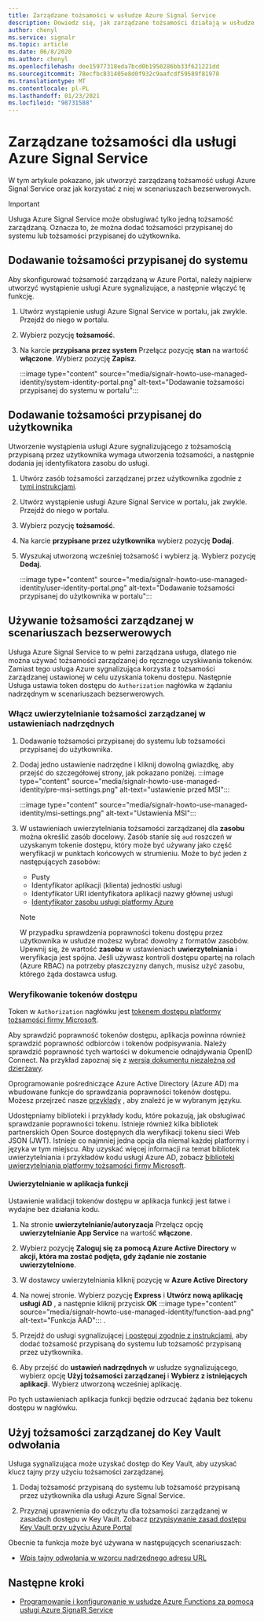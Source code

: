 ```yaml
---
title: Zarządzane tożsamości w usłudze Azure Signal Service
description: Dowiedz się, jak zarządzane tożsamości działają w usłudze Azure Signal i jak używać tożsamości zarządzanej w scenariuszach bezserwerowych.
author: chenyl
ms.service: signalr
ms.topic: article
ms.date: 06/8/2020
ms.author: chenyl
ms.openlocfilehash: dee15977318eda7bcd0b1950286bb33f621221dd
ms.sourcegitcommit: 78ecfbc831405e8d0f932c9aafcdf59589f81978
ms.translationtype: MT
ms.contentlocale: pl-PL
ms.lasthandoff: 01/23/2021
ms.locfileid: "98731588"
---
```

# <a name="managed-identities-for-azure-signalr-service"></a>Zarządzane tożsamości dla usługi Azure Signal Service

W tym artykule pokazano, jak utworzyć zarządzaną tożsamość usługi Azure Signal Service oraz jak korzystać z niej w scenariuszach bezserwerowych.

> [!Important] 
> Usługa Azure Signal Service może obsługiwać tylko jedną tożsamość zarządzaną. Oznacza to, że można dodać tożsamości przypisanej do systemu lub tożsamości przypisanej do użytkownika. 

## <a name="add-a-system-assigned-identity"></a>Dodawanie tożsamości przypisanej do systemu

Aby skonfigurować tożsamość zarządzaną w Azure Portal, należy najpierw utworzyć wystąpienie usługi Azure sygnalizujące, a następnie włączyć tę funkcję.

1. Utwórz wystąpienie usługi Azure Signal Service w portalu, jak zwykle. Przejdź do niego w portalu.

2. Wybierz pozycję **tożsamość**.

4. Na karcie **przypisana przez system** Przełącz pozycję **stan** na wartość **włączone**. Wybierz pozycję **Zapisz**.

    :::image type="content" source="media/signalr-howto-use-managed-identity/system-identity-portal.png" alt-text="Dodawanie tożsamości przypisanej do systemu w portalu":::

## <a name="add-a-user-assigned-identity"></a>Dodawanie tożsamości przypisanej do użytkownika

Utworzenie wystąpienia usługi Azure sygnalizującego z tożsamością przypisaną przez użytkownika wymaga utworzenia tożsamości, a następnie dodania jej identyfikatora zasobu do usługi.

1. Utwórz zasób tożsamości zarządzanej przez użytkownika zgodnie z [tymi instrukcjami](../active-directory/managed-identities-azure-resources/how-to-manage-ua-identity-portal.md#create-a-user-assigned-managed-identity).

2. Utwórz wystąpienie usługi Azure Signal Service w portalu, jak zwykle. Przejdź do niego w portalu.

3. Wybierz pozycję **tożsamość**.

4. Na karcie **przypisane przez użytkownika** wybierz pozycję **Dodaj**.

5. Wyszukaj utworzoną wcześniej tożsamość i wybierz ją. Wybierz pozycję **Dodaj**.

    :::image type="content" source="media/signalr-howto-use-managed-identity/user-identity-portal.png" alt-text="Dodawanie tożsamości przypisanej do użytkownika w portalu":::

## <a name="use-a-managed-identity-in-serverless-scenarios"></a>Używanie tożsamości zarządzanej w scenariuszach bezserwerowych

Usługa Azure Signal Service to w pełni zarządzana usługa, dlatego nie można używać tożsamości zarządzanej do ręcznego uzyskiwania tokenów. Zamiast tego usługa Azure sygnalizująca korzysta z tożsamości zarządzanej ustawionej w celu uzyskania tokenu dostępu. Następnie Usługa ustawia token dostępu do `Authorization` nagłówka w żądaniu nadrzędnym w scenariuszach bezserwerowych.

### <a name="enable-managed-identity-authentication-in-upstream-settings"></a>Włącz uwierzytelnianie tożsamości zarządzanej w ustawieniach nadrzędnych

1. Dodawanie tożsamości przypisanej do systemu lub tożsamości przypisanej do użytkownika.

2. Dodaj jedno ustawienie nadrzędne i kliknij dowolną gwiazdkę, aby przejść do szczegółowej strony, jak pokazano poniżej.
    :::image type="content" source="media/signalr-howto-use-managed-identity/pre-msi-settings.png" alt-text="ustawienie przed MSI":::
    
    :::image type="content" source="media/signalr-howto-use-managed-identity/msi-settings.png" alt-text="Ustawienia MSI":::

3. W ustawieniach uwierzytelniania tożsamości zarządzanej dla **zasobu** można określić zasób docelowy. Zasób stanie się `aud` roszczeń w uzyskanym tokenie dostępu, który może być używany jako część weryfikacji w punktach końcowych w strumieniu. Może to być jeden z następujących zasobów:
    - Pusty
    - Identyfikator aplikacji (klienta) jednostki usługi
    - Identyfikator URI identyfikatora aplikacji nazwy głównej usługi
    - [Identyfikator zasobu usługi platformy Azure](../active-directory/managed-identities-azure-resources/services-support-managed-identities.md#azure-services-that-support-azure-ad-authentication)

    > [!NOTE]
    > W przypadku sprawdzenia poprawności tokenu dostępu przez użytkownika w usłudze możesz wybrać dowolny z formatów zasobów. Upewnij się, że wartość **zasobu** w ustawieniach **uwierzytelniania** i weryfikacja jest spójna. Jeśli używasz kontroli dostępu opartej na rolach (Azure RBAC) na potrzeby płaszczyzny danych, musisz użyć zasobu, którego żąda dostawca usług.

### <a name="validate-access-tokens"></a>Weryfikowanie tokenów dostępu

Token w `Authorization` nagłówku jest [tokenem dostępu platformy tożsamości firmy Microsoft](../active-directory/develop/access-tokens.md#validating-tokens).

Aby sprawdzić poprawność tokenów dostępu, aplikacja powinna również sprawdzić poprawność odbiorców i tokenów podpisywania. Należy sprawdzić poprawność tych wartości w dokumencie odnajdywania OpenID Connect. Na przykład zapoznaj się z [wersją dokumentu niezależną od dzierżawy](https://login.microsoftonline.com/common/.well-known/openid-configuration).

Oprogramowanie pośredniczące Azure Active Directory (Azure AD) ma wbudowane funkcje do sprawdzania poprawności tokenów dostępu. Możesz przejrzeć nasze [przykłady](../active-directory/develop/sample-v2-code.md) , aby znaleźć je w wybranym języku.

Udostępniamy biblioteki i przykłady kodu, które pokazują, jak obsługiwać sprawdzanie poprawności tokenu. Istnieje również kilka bibliotek partnerskich Open Source dostępnych dla weryfikacji tokenu sieci Web JSON (JWT). Istnieje co najmniej jedna opcja dla niemal każdej platformy i języka w tym miejscu. Aby uzyskać więcej informacji na temat bibliotek uwierzytelniania i przykładów kodu usługi Azure AD, zobacz [biblioteki uwierzytelniania platformy tożsamości firmy Microsoft](../active-directory/develop/reference-v2-libraries.md).

#### <a name="authentication-in-function-app"></a>Uwierzytelnianie w aplikacja funkcji

Ustawienie walidacji tokenów dostępu w aplikacja funkcji jest łatwe i wydajne bez działania kodu.

1. Na stronie **uwierzytelnianie/autoryzacja** Przełącz opcję **uwierzytelnianie App Service** na wartość **włączone**.

2. Wybierz pozycję **Zaloguj się za pomocą Azure Active Directory** w **akcji, która ma zostać podjęta, gdy żądanie nie zostanie uwierzytelnione**.

3. W dostawcy uwierzytelniania kliknij pozycję w **Azure Active Directory**

4. Na nowej stronie. Wybierz pozycję **Express** i **Utwórz nową aplikację usługi AD** , a następnie kliknij przycisk **OK** :::image type="content" source="media/signalr-howto-use-managed-identity/function-aad.png" alt-text="Funkcja AAD"::: .

5. Przejdź do usługi sygnalizującej [i postępuj zgodnie z instrukcjami,](howto-use-managed-identity.md#add-a-system-assigned-identity) aby dodać tożsamość przypisaną do systemu lub tożsamość przypisaną przez użytkownika.

6. Aby przejść do **ustawień nadrzędnych** w usłudze sygnalizującego, wybierz opcję **Użyj tożsamości zarządzanej** i **Wybierz z istniejących aplikacji**. Wybierz utworzoną wcześniej aplikację.

Po tych ustawieniach aplikacja funkcji będzie odrzucać żądania bez tokenu dostępu w nagłówku.

## <a name="use-a-managed-identity-for-key-vault-reference"></a>Użyj tożsamości zarządzanej do Key Vault odwołania

Usługa sygnalizująca może uzyskać dostęp do Key Vault, aby uzyskać klucz tajny przy użyciu tożsamości zarządzanej.

1. Dodaj tożsamość przypisaną do systemu lub tożsamość przypisaną przez użytkownika dla usługi Azure Signal Service.

2. Przyznaj uprawnienia do odczytu dla tożsamości zarządzanej w zasadach dostępu w Key Vault. Zobacz [przypisywanie zasad dostępu Key Vault przy użyciu Azure Portal](../key-vault/general/assign-access-policy-portal.md)

Obecnie ta funkcja może być używana w następujących scenariuszach:

- [Wpis tajny odwołania w wzorcu nadrzędnego adresu URL](./concept-upstream.md#key-vault-secret-reference-in-url-template-settings)


## <a name="next-steps"></a>Następne kroki

- [Programowanie i konfigurowanie w usłudze Azure Functions za pomocą usługi Azure SignalR Service](signalr-concept-serverless-development-config.md)